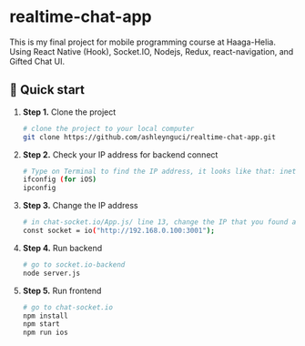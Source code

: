 # realtime-chat-app

This is my final project for mobile programming course at Haaga-Helia.  
Using React Native (Hook), Socket.IO, Nodejs, Redux, react-navigation, and Gifted Chat UI.

## 🚀 Quick start

1.  **Step 1.**
    Clone the project
    ```sh
    # clone the project to your local computer
    git clone https://github.com/ashleynguci/realtime-chat-app.git
    ```
1.  **Step 2.**
    Check your IP address for backend connect
    ```sh
    # Type on Terminal to find the IP address, it looks like that: inet 192.168.0.100 netmask 0xffffff00 broadcast 192.168.0.255. Take the 192.168.0.100 part/
    ifconfig (for iOS)
    ipconfig
    ```
1.  **Step 3.**
    Change the IP address
    ```sh
    # in chat-socket.io/App.js/ line 13, change the IP that you found above, and add to the link below, remember add :3001 at the end
    const socket = io("http://192.168.0.100:3001");
    ```
1.  **Step 4.**
    Run backend
    ```sh
    # go to socket.io-backend
    node server.js
    ```
1.  **Step 5.**
    Run frontend
    ```sh
    # go to chat-socket.io
    npm install
    npm start
    npm run ios
    ```

